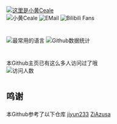 <a href="#">
    <img src="https://readme-typing-svg.demolab.com?color=6EC900FF&font=Noto+Serif+SC&weight=900&size=28&pause=1000&vCenter=true&random=false&lines=%E8%BF%99%E9%87%8C%E6%98%AF%E5%B0%8F%E9%BB%84Ceale%EF%BC%81" alt="这里是小黄Ceale"/>
</a>
<div style="margin-bottom: 15px;">
    <a href="https://ceale.moe/" target="_blank" style="text-decoration: none;">
        <img src="https://img.shields.io/badge/%E5%B0%8F%E9%BB%84Ceale-.moe-green?style=for-the-badge"
        alt="小黄Ceale">
    </a>
    <a href="mailto:me@ceale.top" target="_blank" style="text-decoration: none;">
        <img src="https://img.shields.io/badge/ceale.top-me-1e90ff?style=for-the-badge&logo=mail.ru"
        alt="EMail" />
    </a>
    <a href="https://space.bilibili.com/396162635" target="_blank" style="text-decoration: none;">
        <img src="https://img.shields.io/badge/dynamic/json?url=https%3A%2F%2Fapi.bilibili.com%2Fx%2Frelation%2Fstat%3Fvmid%3D396162635&query=%24.data.follower&suffix=%20fans&style=for-the-badge&logo=bilibili&label=Bilibili&labelColor=fafafa&color=00A1D6"
        alt="Bilibili Fans">
    </a>
</div>

# 

<div>
    <img src="https://github-readme-stats.vercel.app/api/top-langs/?username=XiaohCeale&layout=compact&locale=cn&card_width=500&theme=shadow_green" alt="最常用的语言">
    <img src="https://github-readme-stats.vercel.app/api/?username=XiaohCeale&theme=shadow_green&show_icons=true&locale=cn&card_width=500&include_all_commits=true&line_height=25" alt="Github数据统计">
</div>


#

本Github主页已有这么多人访问过了哦<br>
<img src="https://count.getloli.com/get/@XiaohCeale" alt="访问人数" />

#

<p style="font-weight: bold; font-size: 22px;">鸣谢</p>
本Github参考了以下仓库
<a href="https://github.com/jiyun233">jiyun233</a>
<a href="https://github.com/ZiAzusa">ZiAzusa</a>
